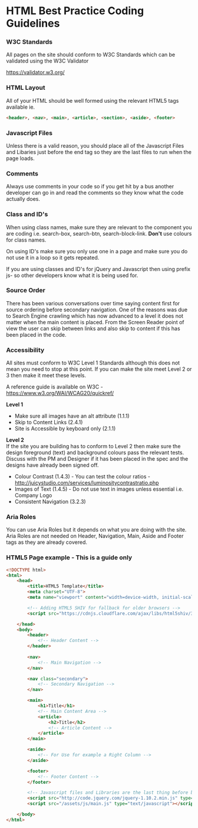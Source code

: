 # HTML Best Practice Coding Guidelines

### W3C Standards
All pages on the site should conform to W3C Standards which can be validated using the W3C Validator

https://validator.w3.org/

### HTML Layout
All of your HTML should be well formed using the relevant HTML5 tags available ie. 
```html
<header>, <nav>, <main>, <article>, <section>, <aside>, <footer>
```

### Javascript Files
Unless there is a valid reason, you should place all of the Javascript Files and Libaries just before the end </body> tag so they are the last files to run when the page loads.

### Comments
Always use comments in your code so if you get hit by a bus another developer can go in and read the comments so they know what the code actually does.

### Class and ID's
When using class names, make sure they are relevant to the component you are coding i.e. search-box, search-btn, search-block-link. **Don't** use colours for class names.

On using ID's make sure you only use one in a page and make sure you do not use it in a loop so it gets repeated.

If you are using classes and ID's for jQuery and Javascript then using prefix js- so other developers know what it is being used for.

### Source Order  
There has been various conversations over time saying content first for source ordering before secondary navigation. One of the reasons was due to Search Engine crawling which has now advanced to a level it does not matter when the main content is placed. From the Screen Reader point of view the user can skip between links and also skip to content if this has been placed in the code.

### Accessibility
All sites must conform to W3C Level 1 Standards although this does not mean you need to stop at this point. If you can make the site meet Level 2 or 3 then make it meet these levels. 

A reference guide is available on W3C - https://www.w3.org/WAI/WCAG20/quickref/

**Level 1**  
* Make sure all images have an alt attribute (1.1.1)
* Skip to Content Links (2.4.1)
* Site is Accessible by keyboard only (2.1.1)

**Level 2**  
If the site you are building has to conform to Level 2 then make sure the design foreground (text) and background colours pass the relevant tests. Discuss with the PM and Designer if it has been placed in the spec and the designs have already been signed off.

* Colour Contrast (1.4.3) - You can test the colour ratios - http://juicystudio.com/services/luminositycontrastratio.php
* Images of Text (1.4.5) - Do not use text in images unless essential i.e. Company Logo
* Consistent Navigation (3.2.3)


### Aria Roles  
You can use Aria Roles but it depends on what you are doing with the site. Aria Roles are not needed on Header, Navigation, Main, Aside and Footer tags as they are already covered.

### HTML5 Page example - This is a guide only

```html
<!DOCTYPE html>
<html>
    <head>
        <title>HTML5 Template</title>
        <meta charset="UTF-8">
        <meta name="viewport" content="width=device-width, initial-scale=1">

        <!-- Adding HTML5 SHIV for fallback for older browsers -->
        <script src="https://cdnjs.cloudflare.com/ajax/libs/html5shiv/3.7.3/html5shiv.min.js"></script>

    </head>
    <body>
        <header>
        	<!-- Header Content -->
        </header>
   
        <nav>
        	<!-- Main Navigation -->
        </nav>

		<nav class="secondary">
			<!-- Secondary Navigation -->
		</nav>

		<main>
			<h1>Title</h1>
			<!-- Main Content Area -->
			<article>
            	<h2>Title</h2>
				<!-- Article Content -->
        	</article>
		</main>

        <aside>
        	<!-- For Use for example a Right Column -->
        </aside>

        <footer>
        	<!-- Footer Content -->
        </footer>

		<!-- Javascript files and Libraries are the last thing before body tag -->
        <script src="http://code.jquery.com/jquery-1.10.2.min.js" type="text/javascript"></script>
        <script src="/assets/js/main.js" type="text/javascript"></script>

    </body>
</html>